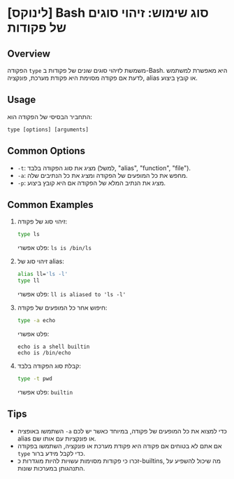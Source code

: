 # [לינוקס] Bash סוג שימוש: זיהוי סוגים של פקודות

## Overview
הפקודה `type` משמשת לזיהוי סוגים שונים של פקודות ב-Bash. היא מאפשרת למשתמש לדעת אם פקודה מסוימת היא פקודת מערכת, פונקציה, alias או קובץ ביצוע.

## Usage
התחביר הבסיסי של הפקודה הוא:
```
type [options] [arguments]
```

## Common Options
- `-t`: מציג את סוג הפקודה בלבד (למשל, "alias", "function", "file").
- `-a`: מחפש את כל המופעים של הפקודה ומציג את כל הנתיבים שלה.
- `-p`: מציג את הנתיב המלא של הפקודה אם היא קובץ ביצוע.

## Common Examples
1. זיהוי סוג של פקודה:
   ```bash
   type ls
   ```
   פלט אפשרי: `ls is /bin/ls`

2. זיהוי סוג של alias:
   ```bash
   alias ll='ls -l'
   type ll
   ```
   פלט אפשרי: `ll is aliased to 'ls -l'`

3. חיפוש אחר כל המופעים של פקודה:
   ```bash
   type -a echo
   ```
   פלט אפשרי: 
   ```
   echo is a shell builtin
   echo is /bin/echo
   ```

4. קבלת סוג הפקודה בלבד:
   ```bash
   type -t pwd
   ```
   פלט אפשרי: `builtin`

## Tips
- השתמשו באופציה `-a` כדי למצוא את כל המופעים של פקודה, במיוחד כאשר יש לכם alias או פונקציות עם אותו שם.
- אם אתם לא בטוחים אם פקודה היא פקודת מערכת או פונקציה, השתמשו בפקודה `type` כדי לקבל מידע ברור.
- זכרו כי פקודות מסוימות עשויות להיות מוגדרות כ-builtins, מה שיכול להשפיע על התנהגותן במערכות שונות.